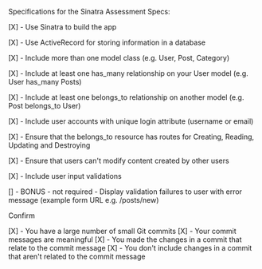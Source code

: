 Specifications for the Sinatra Assessment Specs:

[X] - Use Sinatra to build the app 

[X] - Use ActiveRecord for storing information in a database 

[X] - Include more than one model class (e.g. User, Post, Category) 

[X] - Include at least one has_many relationship on your User model (e.g. User has_many Posts) 

[X] - Include at least one belongs_to relationship on another model (e.g. Post belongs_to User) 

[X] - Include user accounts with unique login attribute (username or email) 

[X] - Ensure that the belongs_to resource has routes for Creating, Reading, Updating and Destroying 
    
[X] - Ensure that users can't modify content created by other users

[X] - Include user input validations 

[] - BONUS - not required - Display validation failures to user with error message (example form URL e.g. /posts/new)

Confirm

[X] - You have a large number of small Git commits
[X] -  Your commit messages are meaningful
[X] - You made the changes in a commit that relate to the commit message
[X] -  You don't include changes in a commit that aren't related to the commit message